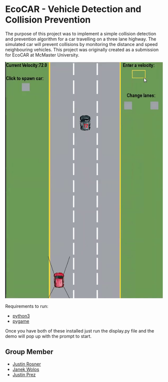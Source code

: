 # EcoCAR - Vehicle Detection and Collision Prevention

The purpose of this project was to implement a simple collision detection and prevention algorithm for a car travelling on a three lane highway. The simulated car will prevent collisions by monitoring the distance and speed neighbouring vehicles. This project was originally created as a submission for EcoCAR at McMaster University. 

![example](images/example.gif)

Requirements to run:
- [python3](https://www.python.org/downloads/)
- [pygame](https://www.pygame.org/download.shtml)

Once you have both of these installed just run the display.py file and the demo will pop up with the prompt to start.

## Group Member
- [Justin Rosner](https://github.com/justinrosner)
- [Janek Wolos]()
- [Justin Prez](https://github.com/justinprez)
